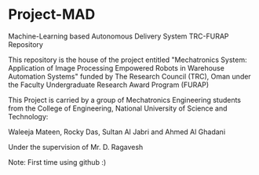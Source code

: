 # Project-MAD

Machine-Learning based Autonomous Delivery System
TRC-FURAP Repository 

This repository is the house of the project entitled "Mechatronics System: Application of Image Processing Empowered Robots in Warehouse Automation Systems" funded by The Research Council (TRC), Oman under the Faculty Undergraduate Research Award Program (FURAP)

This Project is carried by a group of Mechatronics Engineering students from the College of Engineering, National University of Science and Technology:

Waleeja Mateen, Rocky Das, Sultan Al Jabri and Ahmed Al Ghadani

Under the supervision of Mr. D. Ragavesh



Note: First time using github :)
